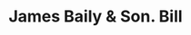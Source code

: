 ---
doi: 10.7916/D8WT05F8
date_other: '1909'
date_other_textual: '1909'
form: printed ephemera
genre:
- Invoices
name:
- James Baily & Son
object_in_context_url: https://biggert.cul.columbia.edu/items/view/ave_biggert_01864
subject_hierarchical_geographic:
- Baltimore, Maryland, United States
subject_name:
- James Baily & Son
title: James Baily & Son. Bill
sort_title: James Baily & Son. Bill
call_number: ave_biggert_01864
coordinates:
- 39.28333333333333,-76.61666666666666
pid: ave_biggert_01864
identifiers: ave_biggert_01864
thumbnail: https://derivativo-1.library.columbia.edu/iiif/2/ldpd:490598/full/!256,256/0/native.jpg
permalink: /biggert/ave_biggert_01864/
layout: iiif-image-page
---